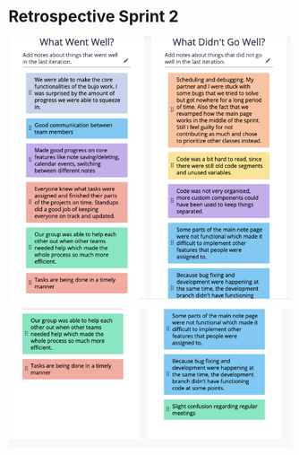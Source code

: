 # Retrospective Sprint 2
![Image 1](https://github.com/cse110-w21-group1/cse110-w21-group1/blob/main/admin/meetings/retrospective2.png)

![Image 2](https://github.com/cse110-w21-group1/cse110-w21-group1/blob/main/admin/meetings/retrospective2_1.png)
